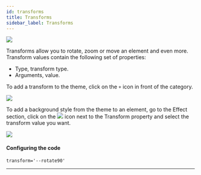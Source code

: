 ```yaml
---
id: transforms
title: Transforms
sidebar_label: Transforms
---
```


[![](https://img.youtube.com/vi/iBgOBURPrm8/0.jpg)](https://www.youtube.com/watch?v=iBgOBURPrm8)

Transforms allow you to rotate, zoom or move an element and even more. Transform values contain the following set of properties:

-   Type, transform type.
-   Arguments, value.

To add a transform to the theme, click on the `+` icon in front of the category.

[![](https://uploads.quarkly.io/landing/docs-theme-panel-text-styles-create-poster.png)](https://uploads.quarkly.io/landing/docs-theme-panel-text-styles-create.mp4)

To add a background style from the theme to an element, go to the Effect section, click on the
![](https://uploads.quarkly.io/landing/docs-theme-variables-icon.svg?v=1)
icon next to the Transform property and select the transform value you want.

![](https://uploads.quarkly.io/landing/docs-theme-panel-transforms-styles-apply.png)

#### Configuring the code

`transform='--rotate90'`

---
